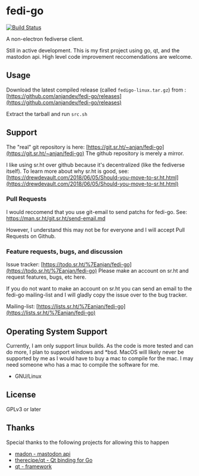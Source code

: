 # fedi-go
[![Build Status](https://travis-ci.com/anjandev/fedi-go.svg?branch=master)](https://travis-ci.com/anjandev/fedi-go)

A non-electron fediverse client.

Still in active development. This is my first project using go, qt, and the mastodon api. High level code improvement reccomendations are welcome.

## Usage

Download the latest compiled release (called `fedigo-linux.tar.gz`) from : [https://github.com/anjandev/fedi-go/releases](https://github.com/anjandev/fedi-go/releases)

Extract the tarball and run `src.sh`

## Support

The "real" git repository is here: [https://git.sr.ht/~anjan/fedi-go](https://git.sr.ht/~anjan/fedi-go)
The github repository is merely a mirror.

I like using sr.ht over github because it's decentralized (like the fediverse itself).
To learn more about why sr.ht is good, see:
[https://drewdevault.com/2018/06/05/Should-you-move-to-sr.ht.html](https://drewdevault.com/2018/06/05/Should-you-move-to-sr.ht.html)

### Pull Requests

I would reccomend that you use git-email to send patchs for fedi-go.
See: https://man.sr.ht/git.sr.ht/send-email.md

However, I understand this may not be for everyone and I will accept Pull Requests on Github.

### Feature requests, bugs, and discussion

Issue tracker: [https://todo.sr.ht/%7Eanjan/fedi-go](https://todo.sr.ht/%7Eanjan/fedi-go)
Please make an account on sr.ht and request features, bugs, etc here.

If you do not want to make an account on sr.ht you can send an email to the fedi-go mailing-list and I will gladly copy the issue over to the bug tracker.

Mailing-list: [https://lists.sr.ht/%7Eanjan/fedi-go](https://lists.sr.ht/%7Eanjan/fedi-go)

## Operating System Support
Currently, I am only support linux builds. As the code is more tested and can do more, I plan to support windows and *bsd.
MacOS will likely never be supported by me as I would have to buy a mac to compile for the mac.
I may need someone who has a mac to compile the software for me.

- GNU/Linux

## License

GPLv3 or later

## Thanks

Special thanks to the following projects for allowing this to happen

- [madon - mastodon api](https://github.com/McKael/madon)
- [therecipe/qt - Qt binding for Go](https://github.com/therecipe/qt)
- [qt - framework](https://www.qt.io/)
